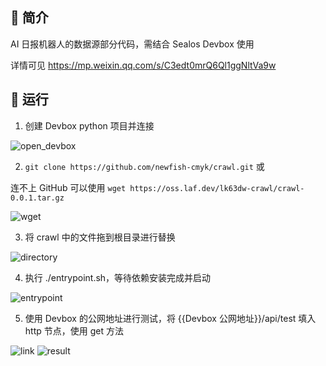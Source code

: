 ## 🤖 简介

AI 日报机器人的数据源部分代码，需结合 Sealos Devbox 使用

详情可见 https://mp.weixin.qq.com/s/C3edt0mrQ6Ql1ggNltVa9w

## 🚀 运行

1. 创建 Devbox python 项目并连接

![open_devbox](https://oss.laf.dev/lk63dw-crawl/open_devbox.jpg)

2. `git clone https://github.com/newfish-cmyk/crawl.git` 或 

连不上 GitHub 可以使用 `wget https://oss.laf.dev/lk63dw-crawl/crawl-0.0.1.tar.gz`

![wget](https://oss.laf.dev/lk63dw-crawl/commond.jpg)

3. 将 crawl 中的文件拖到根目录进行替换

![directory](https://oss.laf.dev/lk63dw-crawl/directory.jpg)

4. 执行 ./entrypoint.sh，等待依赖安装完成并启动

![entrypoint](https://oss.laf.dev/lk63dw-crawl/entrypoint.jpg)

5. 使用 Devbox 的公网地址进行测试，将 {{Devbox 公网地址}}/api/test 填入 http 节点，使用 get 方法

![link](https://oss.laf.dev/lk63dw-crawl/link.png)
![result](https://oss.laf.dev/lk63dw-crawl/result.jpg)
